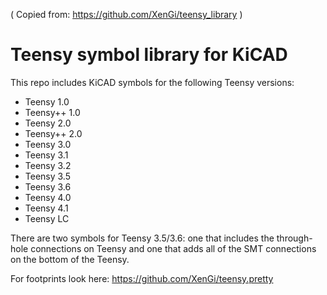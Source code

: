 
( Copied from: https://github.com/XenGi/teensy_library )

Teensy symbol library for KiCAD
=======================================

This repo includes KiCAD symbols for the following Teensy versions:

  - Teensy 1.0
  - Teensy++ 1.0
  - Teensy 2.0
  - Teensy++ 2.0
  - Teensy 3.0
  - Teensy 3.1
  - Teensy 3.2
  - Teensy 3.5
  - Teensy 3.6
  - Teensy 4.0
  - Teensy 4.1
  - Teensy LC

There are two symbols for Teensy 3.5/3.6: one that includes the through-hole connections on Teensy and one that adds all of the SMT connections on the bottom of the Teensy.


For footprints look here: https://github.com/XenGi/teensy.pretty
